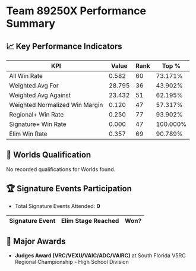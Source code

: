 # Team 89250X Performance Summary

## 📈 Key Performance Indicators
| KPI | Value | Rank | Top % |
| --- | ----- | ---- | ----- |
| All Win Rate | 0.582 | 60 | 73.171% |
| Weighted Avg For | 28.795 | 36 | 43.902% |
| Weighted Avg Against | 23.432 | 51 | 62.195% |
| Weighted Normalized Win Margin | 0.120 | 47 | 57.317% |
| Regional+ Win Rate | 0.250 | 77 | 93.902% |
| Signature+ Win Rate | 0.000 | 47 | 100.000% |
| Elim Win Rate | 0.357 | 69 | 90.789% |


## 🎯 Worlds Qualification
No recorded qualifications for Worlds found.

## 🏆 Signature Events Participation
- Total Signature Events Attended: **0**

| Signature Event | Elim Stage Reached | Won? |
|:----------------|:-------------------|:----|


## 🥇 Major Awards
- **Judges Award (VRC/VEXU/VAIC/ADC/VAIRC)** at South Florida V5RC Regional Championship - High School Division

